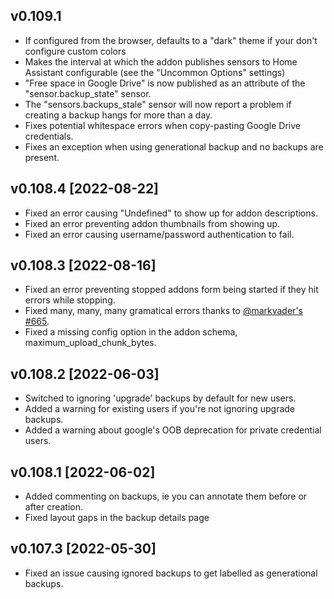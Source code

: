 ## v0.109.1
* If configured from the browser, defaults to a "dark" theme if your don't configure custom colors
* Makes the interval at which the addon publishes sensors to Home Assistant configurable (see the "Uncommon Options" settings)
* "Free space in Google Drive" is now published as an attribute of the "sensor.backup_state" sensor.
* The "sensors.backups_stale" sensor will now report a problem if creating a backup hangs for more than a day.
* Fixes potential whitespace errors when copy-pasting Google Drive credentials.
* Fixes an exception when using generational backup and no backups are present.

## v0.108.4 [2022-08-22]
* Fixed an error causing "Undefined" to show up for addon descriptions.
* Fixed an error preventing addon thumbnails from showing up.
* Fixed an error causing username/password authentication to fail.

## v0.108.3 [2022-08-16]
* Fixed an error preventing stopped addons form being started if they hit errors while stopping. 
* Fixed many, many, many gramatical errors thanks to [@markvader's](https://github.com/markvader) [#665](https://github.com/sabeechen/hassio-google-drive-backup/pull/665).
* Fixed a missing config option in the addon schema, maximum_upload_chunk_bytes.

## v0.108.2 [2022-06-03]
* Switched to ignoring 'upgrade' backups by default for new users.
* Added a warning for existing users if you're not ignoring upgrade backups.
* Added a warning about google's OOB deprecation for private credential users.

## v0.108.1 [2022-06-02]
* Added commenting on backups, ie you can annotate them before or after creation.
* Fixed layout gaps in the backup details page

## v0.107.3 [2022-05-30]
* Fixed an issue causing ignored backups to get labelled as generational backups.
